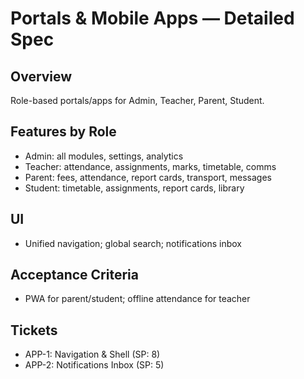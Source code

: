 # Portals & Mobile Apps — Detailed Spec

## Overview
Role-based portals/apps for Admin, Teacher, Parent, Student.

## Features by Role
- Admin: all modules, settings, analytics
- Teacher: attendance, assignments, marks, timetable, comms
- Parent: fees, attendance, report cards, transport, messages
- Student: timetable, assignments, report cards, library

## UI
- Unified navigation; global search; notifications inbox

## Acceptance Criteria
- PWA for parent/student; offline attendance for teacher

## Tickets
- APP-1: Navigation & Shell (SP: 8)
- APP-2: Notifications Inbox (SP: 5)

